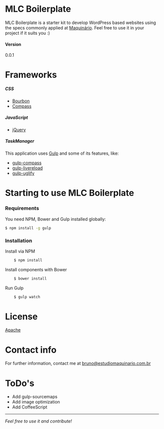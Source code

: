 # MLC Boilerplate

MLC Boilerplate is a starter kit to develop WordPress based websites using the specs commonly applied at [Maquinário]. Feel free to use it in your project if it suits you :)

#### Version
0.0.1

# Frameworks

##### CSS
  * [Bourbon]
  * [Compass]

##### JavaScript
  * [jQuery]

##### TaskManager
This application uses [Gulp] and some of its features, like:
* [gulp-compass]
* [gulp-livereload]
* [gulp-uglify]
  
# Starting to use MLC Boilerplate

### Requirements

You need NPM, Bower and Gulp installed globally:

```sh
$ npm install -g gulp
```

### Installation
Install via NPM
```sh
    $ npm install
```
Install components with Bower
```sh
    $ bower install
```
Run Gulp
```sh
    $ gulp watch
```


# License

[Apache]


# Contact info
For further information, contact me at [bruno@estudiomaquinario.com.br]

# ToDo's
  * Add gulp-sourcemaps
  * Add image optimization
  * Add CoffeeScript


------

*Feel free to use it and contribute!*


  [Bourbon]: <http://neat.bourbon.io>
  [Compass]: <http://compass-style.org/>
  [Maquinário]: <http://estudiomaquinario.com.br>
  [jQuery]: <http://jquery.com>
  [Gulp]: <http://gulpjs.com>
  [gulp-compass]: <https://www.npmjs.com/package/gulp-compass>
  [gulp-livereload]:<https://www.npmjs.com/package/gulp-livereload>
  [gulp-uglify]:<https://www.npmjs.com/package/gulp-uglify>
  [bruno@estudiomaquinario.com.br]: <mailto:bruno@estudiomaquinario.com.br>
  [Apache]: <http://www.apache.org/licenses/LICENSE-2.0>


